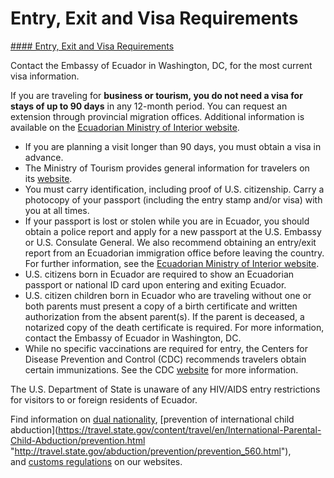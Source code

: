 # Entry, Exit and Visa Requirements

[#### Entry, Exit and Visa Requirements](javascript:void(0); "Entry, Exit and Visa Requirements")

Contact the Embassy of Ecuador in Washington, DC, for the most current visa information.

If you are traveling for **business or tourism, you do not need a visa for stays of up to 90 days** in any 12-month period. You can request an extension through provincial migration offices. Additional information is available on the [Ecuadorian Ministry of Interior website](https://www.ministeriodegobierno.gob.ec/servicios-de-apoyo-migratorio-sam/).

* If you are planning a visit longer than 90 days, you must obtain a visa in advance.
* The Ministry of Tourism provides general information for travelers on its [website](https://www.turismo.gob.ec/recomendaciones-para-turistas-nacionales-y-extranjeros/).
* You must carry identification, including proof of U.S. citizenship. Carry a photocopy of your passport (including the entry stamp and/or visa) with you at all times.
* If your passport is lost or stolen while you are in Ecuador, you should obtain a police report and apply for a new passport at the U.S. Embassy or U.S. Consulate General. We also recommend obtaining an entry/exit report from an Ecuadorian immigration office before leaving the country. For further information, see the [Ecuadorian Ministry of Interior website](https://www.ministeriodegobierno.gob.ec/servicios-de-apoyo-migratorio-sam/).
* U.S. citizens born in Ecuador are required to show an Ecuadorian passport or national ID card upon entering and exiting Ecuador.
* U.S. citizen children born in Ecuador who are traveling without one or both parents must present a copy of a birth certificate and written authorization from the absent parent(s). If the parent is deceased, a notarized copy of the death certificate is required. For more information, contact the Embassy of Ecuador in Washington, DC.
* While no specific vaccinations are required for entry, the Centers for Disease Prevention and Control (CDC) recommends travelers obtain certain immunizations. See the CDC [website](https://wwwnc.cdc.gov/travel/destinations/traveler/none/ecuador?s_cid=ncezid-dgmq-travel-single-001) for more information.

The U.S. Department of State is unaware of any HIV/AIDS entry restrictions for visitors to or foreign residents of Ecuador.

Find information on [dual nationality](https://travel.state.gov/content/travel/en/international-travel/before-you-go/travelers-with-special-considerations/Dual-Nationality-Travelers.html "http://travel.state.gov/travel/cis_pa_tw/cis/cis_1753.html"), [prevention of international child abduction](https://travel.state.gov/content/travel/en/International-Parental-Child-Abduction/prevention.html "http://travel.state.gov/abduction/prevention/prevention_560.html"), and [customs regulations](https://travel.state.gov/content/travel/en/international-travel/before-you-go/customs-and-import.html) on our websites.